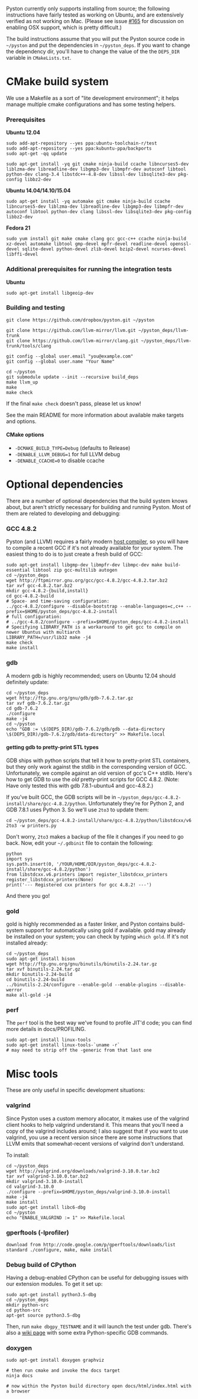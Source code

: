 Pyston currently only supports installing from source; the following instructions have fairly tested as working on Ubuntu, and are extensively verified as not working on Mac.  (Please see issue [#165](https://github.com/dropbox/pyston/issues/165) for discussion on enabling OSX support, which is pretty difficult.)

The build instructions assume that you will put the Pyston source code in `~/pyston` and put the dependencies in `~/pyston_deps`.  If you want to change the dependency dir, you'll have to change the value of the the `DEPS_DIR` variable in `CMakeLists.txt`.

# CMake build system

We use a Makefile as a sort of "lite development environment"; it helps manage multiple cmake configurations and has some testing helpers.

### Prerequisites

**Ubuntu 12.04**
```
sudo add-apt-repository --yes ppa:ubuntu-toolchain-r/test
sudo add-apt-repository --yes ppa:kubuntu-ppa/backports
sudo apt-get -qq update

sudo apt-get install -yq git cmake ninja-build ccache libncurses5-dev liblzma-dev libreadline-dev libgmp3-dev libmpfr-dev autoconf libtool python-dev clang-3.4 libstdc++-4.8-dev libssl-dev libsqlite3-dev pkg-config libbz2-dev
```


**Ubuntu 14.04/14.10/15.04**
```
sudo apt-get install -yq automake git cmake ninja-build ccache libncurses5-dev liblzma-dev libreadline-dev libgmp3-dev libmpfr-dev autoconf libtool python-dev clang libssl-dev libsqlite3-dev pkg-config libbz2-dev
```

**Fedora 21**
```
sudo yum install git make cmake clang gcc gcc-c++ ccache ninja-build xz-devel automake libtool gmp-devel mpfr-devel readline-devel openssl-devel sqlite-devel python-devel zlib-devel bzip2-devel ncurses-devel libffi-devel
```

### Additional prerequisites for running the integration tests
**Ubuntu**
```
sudo apt-get install libgeoip-dev
```

### Building and testing
```
git clone https://github.com/dropbox/pyston.git ~/pyston

git clone https://github.com/llvm-mirror/llvm.git ~/pyston_deps/llvm-trunk
git clone https://github.com/llvm-mirror/clang.git ~/pyston_deps/llvm-trunk/tools/clang

git config --global user.email "you@example.com"
git config --global user.name "Your Name"

cd ~/pyston
git submodule update --init --recursive build_deps
make llvm_up
make
make check
```

If the final `make check` doesn't pass, please let us know!

See the main README for more information about available make targets and options.


#### CMake options

- `-DCMAKE_BUILD_TYPE=Debug` (defaults to Release)
- `-DENABLE_LLVM_DEBUG=1` for full LLVM debug
- `-DENABLE_CCACHE=0` to disable ccache

# Optional dependencies

There are a number of optional dependencies that the build system knows about, but aren't strictly necessary for building and running Pyston.  Most of them are related to developing and debugging:

### GCC 4.8.2

Pyston (and LLVM) requires a fairly modern [host compiler](http://llvm.org/docs/GettingStarted.html#host-c-toolchain-both-compiler-and-standard-library), so you will have to compile a recent GCC if it's not already available for your system. The easiest thing to do is to just create a fresh build of GCC:

```
sudo apt-get install libgmp-dev libmpfr-dev libmpc-dev make build-essential libtool zip gcc-multilib autogen
cd ~/pyston_deps
wget http://ftpmirror.gnu.org/gcc/gcc-4.8.2/gcc-4.8.2.tar.bz2
tar xvf gcc-4.8.2.tar.bz2
mkdir gcc-4.8.2-{build,install}
cd gcc-4.8.2-build
# Space- and time-saving configuration:
../gcc-4.8.2/configure --disable-bootstrap --enable-languages=c,c++ --prefix=$HOME/pyston_deps/gcc-4.8.2-install
# full configuration:
# ../gcc-4.8.2/configure --prefix=$HOME/pyston_deps/gcc-4.8.2-install
# Specifying LIBRARY_PATH is a workaround to get gcc to compile on newer Ubuntus with multiarch
LIBRARY_PATH=/usr/lib32 make -j4
make check
make install
```


### gdb
A modern gdb is highly recommended; users on Ubuntu 12.04 should definitely update:

```
cd ~/pyston_deps
wget http://ftp.gnu.org/gnu/gdb/gdb-7.6.2.tar.gz
tar xvf gdb-7.6.2.tar.gz
cd gdb-7.6.2
./configure
make -j4
cd ~/pyston
echo "GDB := \$(DEPS_DIR)/gdb-7.6.2/gdb/gdb --data-directory \$(DEPS_DIR)/gdb-7.6.2/gdb/data-directory" >> Makefile.local
```

#### getting gdb to pretty-print STL types

GDB ships with python scripts that tell it how to pretty-print STL containers, but they only work against the stdlib in the corresponding version of GCC. Unfortunately, we compile against an old version of gcc's C++ stdlib. Here's how to get GDB to use the *old* pretty-print scripts for GCC 4.8.2. (Note: Have only tested this with gdb 7.8.1-ubuntu4 and gcc-4.8.2.)

If you've built GCC, the GDB scripts will be in `~/pyston_deps/gcc-4.8.2-install/share/gcc-4.8.2/python`. Unfortunately they're for Python 2, and GDB 7.8.1 uses Python 3. So we'll use `2to3` to update them:

```
cd ~/pyston_deps/gcc-4.8.2-install/share/gcc-4.8.2/python/libstdcxx/v6
2to3 -w printers.py
```

Don't worry, `2to3` makes a backup of the file it changes if you need to go back. Now, edit your `~/.gdbinit` file to contain the following:

```
python
import sys
sys.path.insert(0, '/YOUR/HOME/DIR/pyston_deps/gcc-4.8.2-install/share/gcc-4.8.2/python')
from libstdcxx.v6.printers import register_libstdcxx_printers
register_libstdcxx_printers(None)
print('--- Registered cxx printers for gcc 4.8.2! ---')
```

And there you go!

### gold

gold is highly recommended as a faster linker, and Pyston contains build-system support for automatically using gold if available.  gold may already be installed on your system; you can check by typing `which gold`.  If it's not installed already:

```
cd ~/pyston_deps
sudo apt-get install bison
wget http://ftp.gnu.org/gnu/binutils/binutils-2.24.tar.gz
tar xvf binutils-2.24.tar.gz
mkdir binutils-2.24-build
cd binutils-2.24-build
../binutils-2.24/configure --enable-gold --enable-plugins --disable-werror
make all-gold -j4
```

### perf
The `perf` tool is the best way we've found to profile JIT'd code; you can find more details in docs/PROFILING.

```
sudo apt-get install linux-tools
sudo apt-get install linux-tools-`uname -r`
# may need to strip off the -generic from that last one
```

# Misc tools

These are only useful in specific development situations:

### valgrind

Since Pyston uses a custom memory allocator, it makes use of the valgrind client hooks to help valgrind understand it.  This means that you'll need a copy of the valgrind includes around; I also suggest that if you want to use valgrind, you use a recent version since there are some instructions that LLVM emits that somewhat-recent versions of valgrind don't understand.

To install:

```
cd ~/pyston_deps
wget http://valgrind.org/downloads/valgrind-3.10.0.tar.bz2
tar xvf valgrind-3.10.0.tar.bz2
mkdir valgrind-3.10.0-install
cd valgrind-3.10.0
./configure --prefix=$HOME/pyston_deps/valgrind-3.10.0-install
make -j4
make install
sudo apt-get install libc6-dbg
cd ~/pyston
echo "ENABLE_VALGRIND := 1" >> Makefile.local
```

### gperftools (-lprofiler)
```
download from http://code.google.com/p/gperftools/downloads/list
standard ./configure, make, make install
```

### Debug build of CPython

Having a debug-enabled CPython can be useful for debugging issues with our extension modules.  To get it set up:

```
sudo apt-get install python3.5-dbg
cd ~/pyston_deps
mkdir python-src
cd python-src
apt-get source python3.5-dbg
```

Then, run `make dbgpy_TESTNAME` and it will launch the test under gdb.  There's also a [wiki page](https://wiki.python.org/moin/DebuggingWithGdb) with some extra Python-specific GDB commands.

### doxygen
```
sudo apt-get install doxygen graphviz

# then run cmake and invoke the docs target
ninja docs

# now within the Pyston build directory open docs/html/index.html with a browser
```

